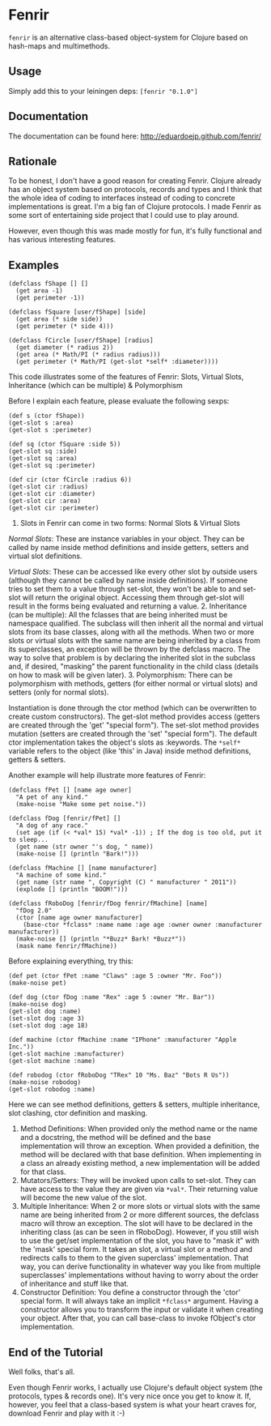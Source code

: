 
Fenrir
======

`fenrir` is an alternative class-based object-system for Clojure based on hash-maps and multimethods.

Usage
-----

Simply add this to your leiningen deps: `[fenrir "0.1.0"]`

Documentation
-------------

The documentation can be found here: http://eduardoejp.github.com/fenrir/

Rationale
---------

To be honest, I don't have a good reason for creating Fenrir. Clojure already has an object system based on protocols,
records and types and I think that the whole idea of coding to interfaces instead of coding to concrete implementations is
great. I'm a big fan of Clojure protocols. I made Fenrir as some sort of entertaining side project that I could use to play around.

However, even though this was made mostly for fun, it's fully functional and has various interesting features.

Examples
--------

	(defclass fShape [] []
	  (get area -1)
	  (get perimeter -1))
	
	(defclass fSquare [user/fShape] [side]
	  (get area (* side side))
	  (get perimeter (* side 4)))
	
	(defclass fCircle [user/fShape] [radius]
	  (get diameter (* radius 2))
	  (get area (* Math/PI (* radius radius)))
	  (get perimeter (* Math/PI (get-slot *self* :diameter))))

This code illustrates some of the features of Fenrir: Slots, Virtual Slots, Inheritance (which can be multiple) & Polymorphism

Before I explain each feature, please evaluate the following sexps:

	(def s (ctor fShape))
	(get-slot s :area)
	(get-slot s :perimeter)

	(def sq (ctor fSquare :side 5))
	(get-slot sq :side)
	(get-slot sq :area)
	(get-slot sq :perimeter)

	(def cir (ctor fCircle :radius 6))
	(get-slot cir :radius)
	(get-slot cir :diameter)
	(get-slot cir :area)
	(get-slot cir :perimeter)

1. Slots in Fenrir can come in two forms: Normal Slots & Virtual Slots

*Normal Slots*: These are instance variables in your object. They can be called by name inside method definitions and inside getters, setters and virtual slot definitions.

*Virtual Slots*: These can be accessed like every other slot by outside users (although they cannot be called by name inside definitions). If someone tries to set them
  to a value through set-slot, they won't be able to and set-slot will return the original object. Accessing them through get-slot will result in the forms being
  evaluated and returning a value.
2. Inheritance (can be multiple): All the fclasses that are being inherited must be namespace qualified. The subclass will then inherit all the normal and virtual slots
   from its base classes, along with all the methods. When two or more slots or virtual slots with the same name are being inherited by a class from its superclasses,
   an exception will be thrown by the defclass macro. The way to solve that problem is by declaring the inherited slot in the subclass and, if desired,
   "masking" the parent functionality in the child class (details on how to mask will be given later).
3. Polymorphism: There can be polymorphism with methods, getters (for either normal or virtual slots) and setters (only for normal slots).

Instantiation is done through the ctor method (which can be overwritten to create custom constructors). The get-slot method provides access (getters are created
  through the 'get' "special form"). The set-slot method provides mutation (setters are created through the 'set' "special form").
The default ctor implementation takes the object's slots as :keywords.
The `*self*` variable refers to the object (like 'this' in Java) inside method definitions, getters & setters.

Another example will help illustrate more features of Fenrir:

	(defclass fPet [] [name age owner]
	  "A pet of any kind."
	  (make-noise "Make some pet noise."))

	(defclass fDog [fenrir/fPet] []
	  "A dog of any race."
	  (set age (if (< *val* 15) *val* -1)) ; If the dog is too old, put it to sleep...
	  (get name (str owner "'s dog, " name))
	  (make-noise [] (println "Bark!")))

	(defclass fMachine [] [name manufacturer]
	  "A machine of some kind."
	  (get name (str name ", Copyright (C) " manufacturer " 2011"))
	  (explode [] (println "BOOM!")))

	(defclass fRoboDog [fenrir/fDog fenrir/fMachine] [name]
	  "fDog 2.0"
	  (ctor [name age owner manufacturer]
	    (base-ctor *fclass* :name name :age age :owner owner :manufacturer manufacturer))
	  (make-noise [] (println "*Buzz* Bark! *Buzz*"))
	  (mask name fenrir/fMachine))

Before explaining everything, try this:

	(def pet (ctor fPet :name "Claws" :age 5 :owner "Mr. Foo"))
	(make-noise pet)

	(def dog (ctor fDog :name "Rex" :age 5 :owner "Mr. Bar"))
	(make-noise dog)
	(get-slot dog :name)
	(set-slot dog :age 3)
	(set-slot dog :age 18)

	(def machine (ctor fMachine :name "IPhone" :manufacturer "Apple Inc."))
	(get-slot machine :manufacturer)
	(get-slot machine :name)

	(def robodog (ctor fRoboDog "TRex" 10 "Ms. Baz" "Bots R Us"))
	(make-noise robodog)
	(get-slot robodog :name)

Here we can see method definitions, getters & setters, multiple inheritance, slot clashing, ctor definition and masking.

1. Method Definitions: When provided only the method name or the name and a docstring, the method will be defined and the base implementation will throw an exception.
  When provided a definition, the method will be declared with that base definition.
  When implementing in a class an already existing method, a new implementation will be added for that class.
2. Mutators/Setters: They will be invoked upon calls to set-slot. They can have access to the value they are given via `*val*`.
  Their returning value will become the new value of the slot.
3. Multiple Inheritance: When 2 or more slots or virtual slots with the same name are being inherited from 2 or more different sources, the defclass macro will throw
  an exception. The slot will have to be declared in the inheriting class (as can be seen in fRoboDog). However, if you still wish to use the get/set implementation
  of the slot, you have to "mask it" with the 'mask' special form. It takes an slot, a virtual slot or a method and redirects calls to them to the given superclass'
  implementation. That way, you can derive functionality in whatever way you like from multiple superclasses' implementations without having to worry about the order
  of inheritance and stuff like that.
4. Constructor Definition: You define a constructor through the 'ctor' special form. It will always take an implicit `*fclass*` argument.
  Having a constructor allows you to transform the input or validate it when creating your object. After that, you can call base-class to invoke fObject's
  ctor implementation.

End of the Tutorial
-------------------

Well folks, that's all.

Even though Fenrir works, I actually use Clojure's default object system (the protocols, types & records one). It's very nice once you get to know it.
If, however, you feel that a class-based system is what your heart craves for, download Fenrir and play with it :-)

